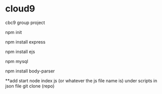 # cloud9


cbc9 group project

npm init

npm install express

npm install ejs

npm mysql

npm install body-parser

**add start node index js (or whatever the js file name is) under scripts in json file
git clone (repo)
